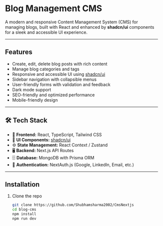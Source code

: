 # Blog Management CMS

A modern and responsive Content Management System (CMS) for managing blogs, built with React and enhanced by **shadcn/ui** components for a sleek and accessible UI experience.

---


## Features

- Create, edit, delete blog posts with rich content
- Manage blog categories and tags
- Responsive and accessible UI using [shadcn/ui](https://ui.shadcn.com/)
- Sidebar navigation with collapsible menus
- User-friendly forms with validation and feedback
- Dark mode support
- SEO-friendly and optimized performance
- Mobile-friendly design

---


## 🛠️ Tech Stack

- 🧩 **Frontend:** React, TypeScript, Tailwind CSS  
- 🧱 **UI Components:** [shadcn/ui](https://ui.shadcn.com)  
- ⚙️ **State Management:** React Context / Zustand  
- 🖥️ **Backend:** Next.js API Routes  
- 🗄️ **Database:** MongoDB with Prisma ORM  
- 🔐 **Authentication:** NextAuth.js (Google, LinkedIn, Email, etc.)

---



## Installation

1. Clone the repo  
   ```bash
   git clone https://github.com/Shubhamsharma2002/CmsNextjs
   cd blog-cms
   npm install
   npm run dev
   
   ```

   